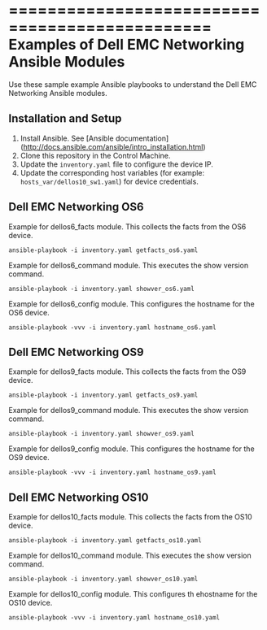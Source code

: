 ===============================================
Examples of Dell EMC Networking Ansible Modules
===============================================

Use these sample example Ansible playbooks to understand the Dell EMC Networking Ansible modules.


Installation and Setup
----------------------

1. Install Ansible. See [Ansible documentation] (http://docs.ansible.com/ansible/intro_installation.html)
2. Clone this repository in the Control Machine.
3. Update the ``inventory.yaml`` file to configure the device IP.
4. Update the corresponding host variables (for example: ``hosts_var/dellos10_sw1.yaml``) for device credentials.


Dell EMC Networking OS6
-----------------------

Example for dellos6_facts module. This collects the facts from the OS6 device.

``ansible-playbook -i inventory.yaml getfacts_os6.yaml``

Example for dellos6_command module. This executes the show version command.

``ansible-playbook -i inventory.yaml showver_os6.yaml``

Example for dellos6_config module. This configures the hostname for the OS6 device.

``ansible-playbook -vvv -i inventory.yaml hostname_os6.yaml``


Dell EMC Networking OS9
-----------------------

Example for dellos9_facts module. This collects the facts from the OS9 device.

``ansible-playbook -i inventory.yaml getfacts_os9.yaml``

Example for dellos9_command module. This executes the show version command.

``ansible-playbook -i inventory.yaml showver_os9.yaml``

Example for dellos9_config module. This configures the hostname for the OS9 device.

``ansible-playbook -vvv -i inventory.yaml hostname_os9.yaml``


Dell EMC Networking OS10
------------------------

Example for dellos10_facts module. This collects the facts from the OS10 device.

``ansible-playbook -i inventory.yaml getfacts_os10.yaml``

Example for dellos10_command module. This executes the show version command.

``ansible-playbook -i inventory.yaml showver_os10.yaml``

Example for dellos10_config module. This configures th ehostname for the OS10 device.

``ansible-playbook -vvv -i inventory.yaml hostname_os10.yaml``
